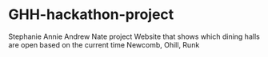 # GHH-hackathon-project
Stephanie Annie Andrew Nate project
Website that shows which dining halls are open based on the current time
Newcomb, Ohill, Runk
